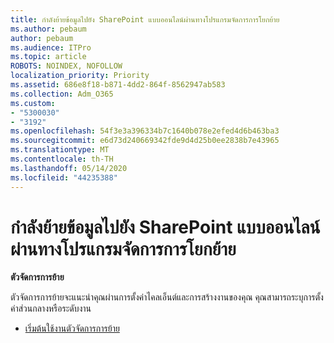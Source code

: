 ```yaml
---
title: กําลังย้ายข้อมูลไปยัง SharePoint แบบออนไลน์ผ่านทางโปรแกรมจัดการการโยกย้าย
ms.author: pebaum
author: pebaum
ms.audience: ITPro
ms.topic: article
ROBOTS: NOINDEX, NOFOLLOW
localization_priority: Priority
ms.assetid: 686e8f18-b871-4dd2-864f-8562947ab583
ms.collection: Adm_O365
ms.custom:
- "5300030"
- "3192"
ms.openlocfilehash: 54f3e3a396334b7c1640b078e2efed4d6b463ba3
ms.sourcegitcommit: e6d73d240669342fde9d4d25b0ee2838b7e43965
ms.translationtype: MT
ms.contentlocale: th-TH
ms.lasthandoff: 05/14/2020
ms.locfileid: "44235388"
---
```

# <a name="migrating-to-sharepoint-online-via-migration-manager"></a>กําลังย้ายข้อมูลไปยัง SharePoint แบบออนไลน์ผ่านทางโปรแกรมจัดการการโยกย้าย

**ตัวจัดการการย้าย**

ตัวจัดการการย้ายจะแนะนําคุณผ่านการตั้งค่าไคลเอ็นต์และการสร้างงานของคุณ คุณสามารถระบุการตั้งค่าส่วนกลางหรือระดับงาน

- [เริ่มต้นใช้งานตัวจัดการการย้าย](https://docs.microsoft.com/sharepointmigration/mm-get-started)
